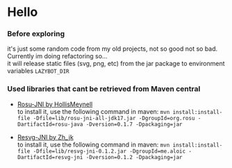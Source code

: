 # Hello

### Before exploring

it's just some random code from my old projects, not so good not so bad. Currently im doing refactoring so...</br>
it will release static files (svg, png, etc) from the jar package to environment variables `LAZYBOT_DIR`


### Used libraries that cant be retrieved from Maven central

* [Rosu-JNI by HollisMeynell](https://github.com/HollisMeynell)</br>
    to install it, use the following command in maven:
  ```mvn install:install-file -Dfile=lib/rosu-jni-all-jdk17.jar -DgroupId=org.rosu -DartifactId=rosu-java -Dversion=0.1.7 -Dpackaging=jar```

* [Resvg-JNI by Zh_jk](https://github.com/fantasyzhjk)</br>
    to install it, use the following command in maven:
```mvn install:install-file -Dfile=lib/resvg-jni-0.1.2.jar -DgroupId=me.aloic -DartifactId=resvg-jni -Dversion=0.1.2 -Dpackaging=jar```



